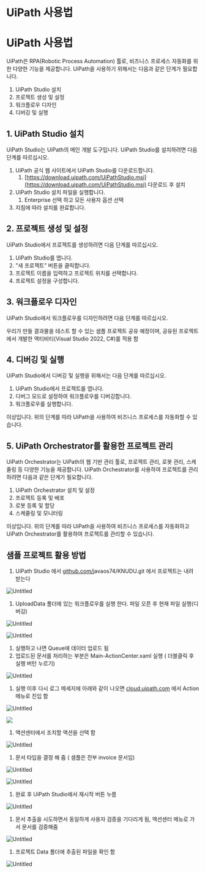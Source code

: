 # UiPath 사용법

# UiPath 사용법

UiPath은 RPA(Robotic Process Automation) 툴로, 비즈니스 프로세스 자동화를 위한 다양한 기능을 제공합니다. UiPath을 사용하기 위해서는 다음과 같은 단계가 필요합니다.

1. UiPath Studio 설치
2. 프로젝트 생성 및 설정
3. 워크플로우 디자인
4. 디버깅 및 실행

## 1. UiPath Studio 설치

UiPath Studio는 UiPath의 메인 개발 도구입니다. UiPath Studio를 설치하려면 다음 단계를 따르십시오.

1. UiPath 공식 웹 사이트에서 UiPath Studio를 다운로드합니다.
    1. [https://download.uipath.com/UiPathStudio.msi](https://download.uipath.com/UiPathStudio.msi) 다운로드 후 설치 
2. UiPath Studio 설치 파일을 실행합니다.
    1. Enterprise 선택 하고 모든 사용자 옵션 선택 
3. 지침에 따라 설치를 완료합니다.

## 2. 프로젝트 생성 및 설정

UiPath Studio에서 프로젝트를 생성하려면 다음 단계를 따르십시오.

1. UiPath Studio를 엽니다.
2. "새 프로젝트" 버튼을 클릭합니다.
3. 프로젝트 이름을 입력하고 프로젝트 위치를 선택합니다.
4. 프로젝트 설정을 구성합니다.

## 3. 워크플로우 디자인

UiPath Studio에서 워크플로우를 디자인하려면 다음 단계를 따르십시오.

우리가 만들 결과물을 테스트 할 수 있는 샘플 프로젝트 공유 예정이며, 공유된 프로젝트에서 개발한 액티비티(Visual Studio 2022, C#)를 적용 함 

## 4. 디버깅 및 실행

UiPath Studio에서 디버깅 및 실행을 위해서는 다음 단계를 따르십시오.

1. UiPath Studio에서 프로젝트를 엽니다.
2. 디버그 모드로 설정하여 워크플로우를 디버깅합니다.
3. 워크플로우를 실행합니다.

이상입니다. 위의 단계를 따라 UiPath을 사용하여 비즈니스 프로세스를 자동화할 수 있습니다.

## 5. UiPath Orchestrator를 활용한 프로젝트 관리

UiPath Orchestrator는 UiPath의 웹 기반 관리 툴로, 프로젝트 관리, 로봇 관리, 스케줄링 등 다양한 기능을 제공합니다. UiPath Orchestrator를 사용하여 프로젝트를 관리하려면 다음과 같은 단계가 필요합니다.

1. UiPath Orchestrator 설치 및 설정
2. 프로젝트 등록 및 배포
3. 로봇 등록 및 할당
4. 스케줄링 및 모니터링

이상입니다. 위의 단계를 따라 UiPath을 사용하여 비즈니스 프로세스를 자동화하고 UiPath Orchestrator를 활용하여 프로젝트를 관리할 수 있습니다.

## 샘플 프로젝트 활용 방법

1. UiPath Studio 에서 [github.com/](https://github.com/javaos74/KNUDU.git)javaos74/KNUDU.git 에서 프로젝트는 내려 받는다 

![Untitled](UiPath%20%E1%84%89%E1%85%A1%E1%84%8B%E1%85%AD%E1%86%BC%E1%84%87%E1%85%A5%E1%86%B8%207991afc9542b47e6b02976a6e32eb988/Untitled.png)

1. UploadData 폴더에 있는 워크플로우를 실행 한다. 파일 오픈 후 현재 파일 실행(디버깅)

![Untitled](UiPath%20%E1%84%89%E1%85%A1%E1%84%8B%E1%85%AD%E1%86%BC%E1%84%87%E1%85%A5%E1%86%B8%207991afc9542b47e6b02976a6e32eb988/Untitled%201.png)

![Untitled](UiPath%20%E1%84%89%E1%85%A1%E1%84%8B%E1%85%AD%E1%86%BC%E1%84%87%E1%85%A5%E1%86%B8%207991afc9542b47e6b02976a6e32eb988/Untitled%202.png)

1. 실행하고 나면 Queue에 데이터 업로드 됨 
2. 업로드된 문서를 처리하는 부분은 Main-ActionCenter.xaml 실행 ( 더블클릭 후 실행 버턴 누르기)

![Untitled](UiPath%20%E1%84%89%E1%85%A1%E1%84%8B%E1%85%AD%E1%86%BC%E1%84%87%E1%85%A5%E1%86%B8%207991afc9542b47e6b02976a6e32eb988/Untitled%203.png)

1. 실행 이후 다시 로그 메세지에 아래와 같이 나오면 [cloud.uipath.com](http://cloud.uipath.com) 에서 Action 메뉴로 진입 함 

![Untitled](UiPath%20%E1%84%89%E1%85%A1%E1%84%8B%E1%85%AD%E1%86%BC%E1%84%87%E1%85%A5%E1%86%B8%207991afc9542b47e6b02976a6e32eb988/Untitled%204.png)

![ ](UiPath%20%E1%84%89%E1%85%A1%E1%84%8B%E1%85%AD%E1%86%BC%E1%84%87%E1%85%A5%E1%86%B8%207991afc9542b47e6b02976a6e32eb988/Untitled%205.png)

 

1. 액션센터에서 조치할 액션을 선택 함 

![Untitled](UiPath%20%E1%84%89%E1%85%A1%E1%84%8B%E1%85%AD%E1%86%BC%E1%84%87%E1%85%A5%E1%86%B8%207991afc9542b47e6b02976a6e32eb988/Untitled%206.png)

1. 문서 타입을 결정 해 줌 ( 샘플은 전부 invoice 문서임) 

![Untitled](UiPath%20%E1%84%89%E1%85%A1%E1%84%8B%E1%85%AD%E1%86%BC%E1%84%87%E1%85%A5%E1%86%B8%207991afc9542b47e6b02976a6e32eb988/Untitled%207.png)

![Untitled](UiPath%20%E1%84%89%E1%85%A1%E1%84%8B%E1%85%AD%E1%86%BC%E1%84%87%E1%85%A5%E1%86%B8%207991afc9542b47e6b02976a6e32eb988/Untitled%208.png)

1. 완료 후 UiPath Studio에서 재시작 버튼 누름

![Untitled](UiPath%20%E1%84%89%E1%85%A1%E1%84%8B%E1%85%AD%E1%86%BC%E1%84%87%E1%85%A5%E1%86%B8%207991afc9542b47e6b02976a6e32eb988/Untitled%209.png)

1. 문서 추출을 시도하면서 동일하게 사용자 검증을 기다리게 됨, 액션센터 메뉴로 가서 문서를 검증해줌 

![Untitled](UiPath%20%E1%84%89%E1%85%A1%E1%84%8B%E1%85%AD%E1%86%BC%E1%84%87%E1%85%A5%E1%86%B8%207991afc9542b47e6b02976a6e32eb988/Untitled%2010.png)

1. 프로젝트 Data 폴더에 추출된 파일을 확인 함 

![Untitled](UiPath%20%E1%84%89%E1%85%A1%E1%84%8B%E1%85%AD%E1%86%BC%E1%84%87%E1%85%A5%E1%86%B8%207991afc9542b47e6b02976a6e32eb988/Untitled%2011.png)